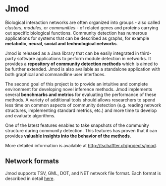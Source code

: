 # Jmod

Biological interaction networks are often organized into groups - also called *clusters*, *modules*, or *communities* - of related genes and proteins carrying out specific biological functions. Community detection has numerous applications for systems that can be described as graphs, for example **metabolic, neural, social and technological networks**.

Jmod is released as a Java library that can be easily integrated in third-party software applications to perform module detection in networks. It provides a **repository of community detection methods** which is aimed to be further extended. Jmod is also available as a standalone application with both graphical and commandline user interfaces.

The second goal of this project is to provide an intuitive and complete environment for developing novel inference methods. Jmod implements several **benchmarks and metrics** for evaluating the performance of these methods. A variety of additional tools should allows researchers to spend less time on common aspects of community detection (e.g. reading network structures, implementing standard metrics, etc.) and more time to develop and evaluate algorithms.

One of the latest features enables to take snapshots of the community structure during community detection. This features has proven that it can provides **valuable insights into the behavior of the methods**.

More detailed information is available at http://tschaffter.ch/projects/jmod.

## Network formats

Jmod supports TSV, GML, DOT, and NET network file format. Each format is described in detail [here](https://github.com/tschaffter/jmod/wiki).